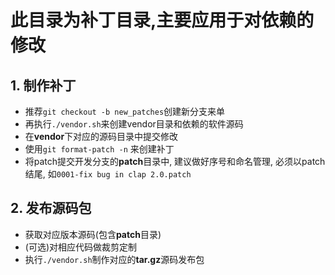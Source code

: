 # 此目录为补丁目录,主要应用于对依赖的修改

## 1. 制作补丁
- 推荐`git checkout -b new_patches`创建新分支来单
- 再执行`./vendor.sh`来创建vendor目录和依赖的软件源码
- 在**vendor**下对应的源码目录中提交修改
- 使用`git format-patch -n` 来创建补丁
- 将patch提交开发分支的**patch**目录中, 建议做好序号和命名管理, 必须以patch结尾, 如`0001-fix bug in clap 2.0.patch`

## 2. 发布源码包

- 获取对应版本源码(包含**patch**目录)
- (可选)对相应代码做裁剪定制
- 执行`./vendor.sh`制作对应的**tar.gz**源码发布包
